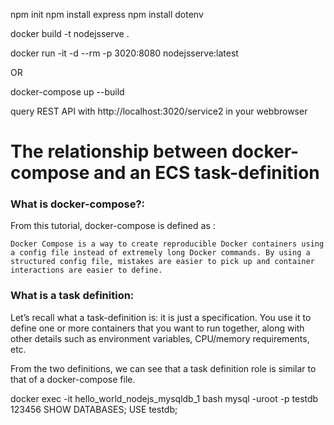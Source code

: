 npm init
npm install express
npm install dotenv

docker build -t nodejsserve .

docker run -it -d --rm -p 3020:8080 nodejsserve:latest 

OR 

docker-compose up --build

query REST API with http://localhost:3020/service2 in your webbrowser

# The relationship between docker-compose and an ECS task-definition
### What is docker-compose?:

From this tutorial, docker-compose is defined as :

    Docker Compose is a way to create reproducible Docker containers using a config file instead of extremely long Docker commands. By using a structured config file, mistakes are easier to pick up and container interactions are easier to define.

### What is a task definition:

Let’s recall what a task-definition is: it is just a specification. You use it to define one or more containers that you want to run together, along with other details such as environment variables, CPU/memory requirements, etc.

From the two definitions, we can see that a task definition role is similar to that of a docker-compose file.


docker exec -it hello_world_nodejs_mysqldb_1 bash
mysql -uroot -p testdb
123456
SHOW DATABASES;
USE testdb;